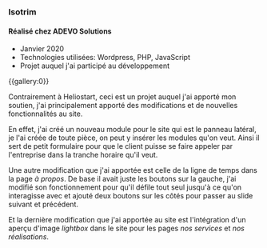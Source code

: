 ### Isotrim
#### Réalisé chez ADEVO Solutions

* Janvier 2020
* Technologies utilisées: Wordpress, PHP, JavaScript
* Projet auquel j'ai participé au développement

{{gallery:0}}

Contrairement à Heliostart, ceci est un projet auquel j'ai apporté mon soutien, j'ai principalement apporté des modifications et de nouvelles fonctionnalités au site.

En effet, j'ai créé un nouveau module pour le site qui est le panneau latéral, je l'ai créée de toute pièce, on peut y insérer les modules qu'on veut. Ainsi il sert de petit formulaire pour que le client puisse se faire appeler par l'entreprise dans la tranche horaire qu'il veut.

Une autre modification que j'ai apportée est celle de la ligne de temps dans la page *à propos*. De base il avait juste les boutons sur la gauche, j'ai modifié son fonctionnement pour qu'il défile tout seul jusqu'à ce qu'on interagisse avec et ajouté deux boutons sur les côtés pour passer au slide suivant et précédent.

Et la dernière modification que j'ai apportée au site est l'intégration d'un aperçu d'image *lightbox* dans le site pour les pages *nos services* et *nos réalisations*.
